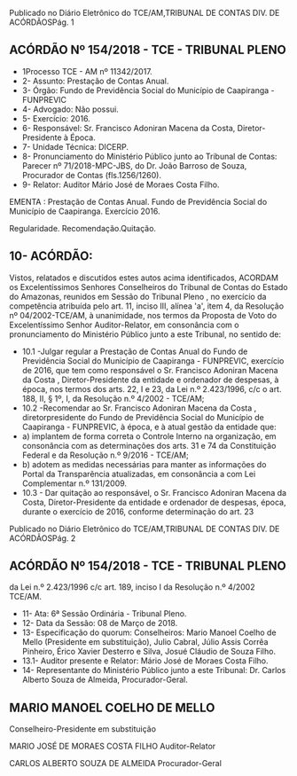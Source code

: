 Publicado  no  Diário Eletrônico do TCE/AM,TRIBUNAL DE CONTAS DIV. DE  ACÓRDÃOSPág. 1

## ACÓRDÃO Nº 154/2018 - TCE - TRIBUNAL PLENO

- 1Processo TCE - AM nº 11342/2017.
- 2- Assunto: Prestação de Contas Anual.
- 3- Órgão: Fundo de Previdência Social do Município de Caapiranga - FUNPREVIC
- 4- Advogado: Não possui.
- 5- Exercício: 2016.
- 6- Responsável: Sr. Francisco Adoniran Macena da Costa, Diretor-Presidente à Época.
- 7- Unidade Técnica: DICERP.
- 8- Pronunciamento  do Ministério  Público  junto  ao Tribunal  de Contas: Parecer  nº 71/2018-MPC-JBS, do Dr. João Barroso de Souza, Procurador de Contas (fls.1256/1260).
- 9- Relator: Auditor Mário José de Moraes Costa Filho.

EMENTA :  Prestação  de  Contas  Anual.    Fundo  de Previdência  Social  do Município  de  Caapiranga. Exercício 2016.

Regularidade. Recomendação.Quitação.

## 10- ACÓRDÃO:

Vistos, relatados e discutidos estes autos acima identificados, ACORDAM os Excelentíssimos Senhores Conselheiros do Tribunal de Contas do Estado do Amazonas, reunidos em Sessão do Tribunal Pleno , no exercício da competência atribuída pelo art. 11, inciso III,  alínea 'a', item 4, da Resolução nº 04/2002-TCE/AM, à unanimidade, nos termos da Proposta de Voto do Excelentíssimo Senhor Auditor-Relator, em consonância com o pronunciamento do Ministério Público junto a este Tribunal, no sentido de:

- 10.1 -Julgar regular a Prestação de Contas Anual do Fundo de Previdência Social do Município de Caapiranga - FUNPREVIC, exercício de 2016, que  tem  como  responsável  o Sr.  Francisco  Adoniran  Macena  da Costa ,  Diretor-Presidente  da  entidade  e  ordenador  de  despesas,  à época, nos termos dos arts. 22, I e 23, da Lei n.º 2.423/1996, c/c o art. 188, II, § 1º, I, da Resolução n.º 4/2002 - TCE/AM;
- 10.2 -Recomendar ao Sr. Francisco Adoniran Macena da Costa ,  diretorpresidente do Fundo de Previdência Social do Município de Caapiranga - FUNPREVIC, à época, e à atual gestão da entidade que:
- a) implantem de forma correta o Controle Interno na organização, em consonância com  as determinações dos arts. 31 e 74 da Constituição Federal e da Resolução n.º 9/2016 - TCE/AM;
- b) adotem  as  medidas  necessárias  para  manter  as  informações  do Portal  da  Transparência  atualizadas,  em  consonância  a  com  Lei Complementar n.º 131/2009.
- 10.3 - Dar quitação ao responsável, o Sr. Francisco Adoniran Macena da Costa, Diretor-Presidente  da  entidade e  ordenador  de  despesas, época, durante o exercício de 2016, conforme determinação do art. 23

Publicado  no  Diário Eletrônico do TCE/AM,TRIBUNAL DE CONTAS DIV. DE  ACÓRDÃOSPág. 2

## ACÓRDÃO Nº 154/2018 - TCE - TRIBUNAL PLENO

da Lei n.º 2.423/1996 c/c art. 189, inciso I da Resolução n.º 4/2002  TCE/AM.

- 11- Ata: 6ª Sessão Ordinária - Tribunal Pleno.
- 12-  Data da Sessão: 08 de Março de 2018.
- 13-  Especificação do quorum: Conselheiros: Mario Manoel Coelho de Mello (Presidente em substituição), Julio Cabral,  Júlio  Assis Corrêa Pinheiro, Érico Xavier Desterro e Silva, Josué Cláudio de Souza Filho.
- 13.1- Auditor presente e Relator: Mário José de Moraes Costa Filho.
- 14-  Representante  do  Ministério  Público  junto  a  este  Tribunal: Dr. Carlos  Alberto Souza de Almeida, Procurador-Geral.

## MARIO MANOEL COELHO DE MELLO

Conselheiro-Presidente em substituição

MARIO JOSÉ DE MORAES COSTA FILHO Auditor-Relator

CARLOS ALBERTO SOUZA DE ALMEIDA Procurador-Geral